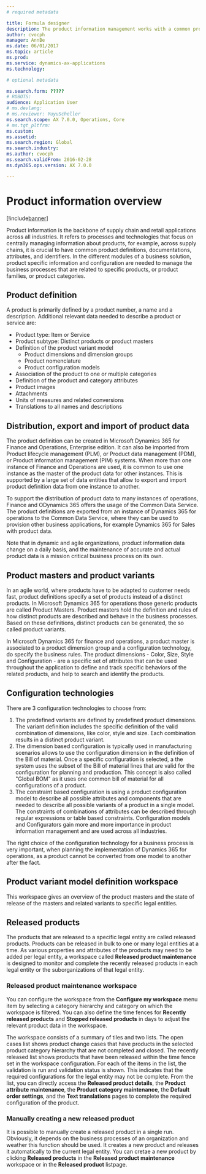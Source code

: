 ```yaml
---
# required metadata

title: Formula designer
description: The product information management works with a common product definition, categorization, and identification across all legal entities as well as specific configurations of a product to fit into the business processes. 
author: cvocph 
manager: AnnBe
ms.date: 06/01/2017
ms.topic: article
ms.prod: 
ms.service: dynamics-ax-applications
ms.technology: 

# optional metadata

ms.search.form: ?????
# ROBOTS: 
audience: Application User
# ms.devlang: 
# ms.reviewer: YuyuScheller
ms.search.scope: AX 7.0.0, Operations, Core
# ms.tgt_pltfrm: 
ms.custom: 
ms.assetid: 
ms.search.region: Global
ms.search.industry: 
ms.author: cvocph
ms.search.validFrom: 2016-02-28
ms.dyn365.ops.version: AX 7.0.0

---
```


# Product information overview 

[!include[banner](../includes/banner.md)]

Product information is the backbone of supply chain and retail applications across all industries. It refers to processes and technologies that focus on centrally managing information about products, for example, across supply chains, it is crucial to have common product definitions, documentations, attributes, and identifiers. In the different modules of a business solution, product specific information and configuration are needed to manage the business processes that are related to specific products, or product families, or product categories. 
 
## Product definition
 
A product is primarily defined by a product number, a name and a description. Additional relevant data needed to describe a product or service are:
 
-	Product type: Item or Service
-	Product subtype: Distinct products or product masters
-	Definition of the product variant model
     -	Product dimensions and dimension groups
     -	Product nomenclature
     -	Product configuration models
-	Association of the product to one or multiple categories
- Definition of the product and category attributes   
- Product images
- Attachments
-	Units of measures and related conversions
-	Translations to all names and descriptions
 
## Distribution, export and import of product data
 
The product definition can be created in Microsoft Dynamics 365 for Finance and Operations, Enterprise edition. It can also be imported from Product lifecycle management (PLM), or Product data management (PDM), or Product information management (PIM) systems. When more than one instance of Finance and Operations are used, it is common to use one instance as the master of the product data for other instances. This is supported by a large set of data entities that allow to export and import product definition data from one instance to another. 
 
To support the distribution of product data to many instances of operations, Finance and ODynamics 365 offers the usage of the Common Data Service. The product definitions are exported from an instance of Dynamics 365 for operations to the Common Data Service, where they can be used to provision other business applications, for example Dynamics 365 for Sales with product data. 
 
Note that in dynamic and agile organizations, product information data change on a daily basis, and the maintenance of accurate and actual product data is a mission critical business process on its own. 
 
## Product masters and product variants
In an agile world, where products have to be adapted to customer needs fast, product definitions specify a set of products instead of a distinct products. In Microsoft Dynamics 365 for operations those generic products are called Product Masters. Product masters hold the definition and rules of how distinct products are described and behave in the  business processes. Based on these definitions, distinct products can be generated, the so called product variants. 
 
In Microsoft Dynamics 365 for finance and operations, a product master is associated to a product dimension group and a configuration technology, do specify the business rules. The product dimensions - Color, Size, Style and Configuration - are a specific set of attributes that can be used throughout the application to define and track specific behaviors of the related products, and help to search and identify the products. 
 
 ## Configuration technologies
 
There are 3 configuration technologies to choose from:
 
1.	The predefined variants are defined by predefined product dimensions. The variant definition includes the specific definition of the valid combination of dimensions, like color, style and size. Each combination results in a distinct product variant.
2.	The dimension based configuration is typically used in manufacturing scenarios allows to use the configuration dimension in the definition of the Bill of material. Once a specific configuration is selected, a the system uses the subset of the Bill of material lines that are valid for the configuration for planning and production. This concept is also called "Global BOM" as it uses one common bill of material for all configurations of a product. 
3.	The constraint based configuration is using a product configuration model to describe all possible attributes and components that are needed to describe all possible variants of a product in a single model. The constraints of combinations of attributes can be described through regular expressions or table based constraints. Configuration models and Configurators gain more and more importance in product information management and are used across all industries. 
 
The right choice of the configuration technology for a business process is very important, when planning the implementation of Dynamics 365 for operations, as a product cannot be converted from one model to another after the fact. 
 
## Product variant model definition workspace
 
This workspace gives an overview of the product masters and the state of release of the masters and related variants to specific legal entities. 
 
## Released products
 
The products that are released to a specific legal entity are called released products. Products can be released in bulk to one or many legal entities at a time. As various properties and attributes of the products may need to be added per legal entity, a workspace called **Released product maintenance** is designed to monitor and complete the recently released products in each legal entity or the suborganizations of that legal entity. 
 
### Released product maintenance workspace
You can configure the workspace from the **Configure my workspace** menu item by selecting a category hierarchy and category on which the workspace is filtered. You can also define the time fences for **Recently released products** and **Stopped released products** in days to adjust the relevant product data in the workspace.
 
The workspace consists of a summary of tiles and two lists. The open cases list shows product change cases that have products in the selected product category hierarchy that are not completed and closed. The recently released list shows products that have been released within the time fence set in the workspace configuration. For each of the items in the list, the validation is run and validation status is shown. This indicates that the required configurations for the legal entity may not be complete. From the list, you can directly access the **Released product details**, the **Product attribute maintenance**, the **Product category maintenance**, the **Default order settings**, and the **Text translations** pages to complete the required configuration of the product. 
 
### Manually creating a new released product
It is possible to manually create a released product in a single run. Obviously, it depends on the business processes of an organization and weather this function should be used. It creates a new product and releases it automatically to the current legal entity. You can cretae a new product by clicking **Released products** in the **Released product maintenance** workspace or in the **Released product** listpage. 
 
 






